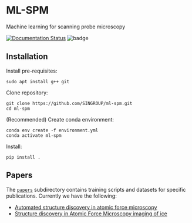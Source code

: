 # ML-SPM
Machine learning for scanning probe microscopy

[![Documentation Status](https://readthedocs.org/projects/ml-spm/badge/?version=latest)](https://ml-spm.readthedocs.io/en/latest/?badge=latest)
![badge](https://img.shields.io/endpoint?url=https://gist.githubusercontent.com/NikoOinonen/913d30e2a2e333eb407353072948042d/raw/coverage.json)
## Installation

Install pre-requisites:
```
sudo apt install g++ git
```

Clone repository:
```
git clone https://github.com/SINGROUP/ml-spm.git
cd ml-spm
```

(Recommended) Create conda environment:
```
conda env create -f environment.yml
conda activate ml-spm
```

Install:
```
pip install .
```

## Papers
The [`papers`](papers) subdirectory contains training scripts and datasets for specific publications. Currently we have the following:
- [Automated structure discovery in atomic force microscopy](papers/asd-afm)
- [Structure discovery in Atomic Force Microscopy imaging of ice](papers/ice_structure_discovery)
